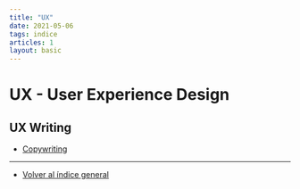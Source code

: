 ```yaml
---
title: "UX"
date: 2021-05-06
tags: indice
articles: 1
layout: basic
---
```


# UX - User Experience Design

## UX Writing

- [Copywriting](../00/copywriting)

---

- [Volver al índice general](../index)
